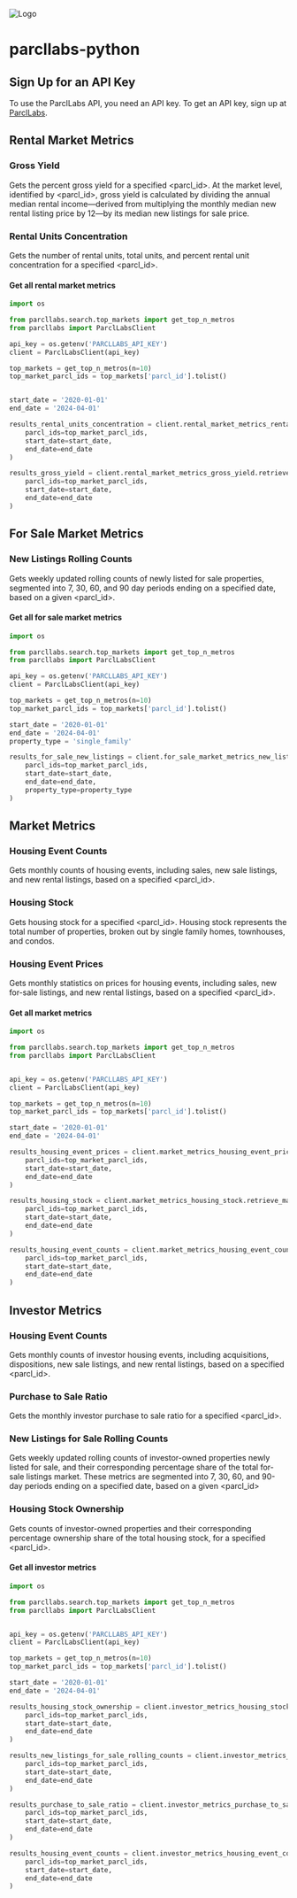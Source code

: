 ![Logo](img/labs.jpg)
# parcllabs-python

## Sign Up for an API Key
To use the ParclLabs API, you need an API key. To get an API key, sign up at [ParclLabs](https://dashboard.parcllabs.com/signup).

## Rental Market Metrics

### Gross Yield
Gets the percent gross yield for a specified <parcl_id>. At the market level, identified by <parcl_id>, gross yield is calculated by dividing the annual median rental income—derived from multiplying the monthly median new rental listing price by 12—by its median new listings for sale price.

### Rental Units Concentration
Gets the number of rental units, total units, and percent rental unit concentration for a specified <parcl_id>.

#### Get all rental market metrics
```python
import os

from parcllabs.search.top_markets import get_top_n_metros
from parcllabs import ParclLabsClient

api_key = os.getenv('PARCLLABS_API_KEY')
client = ParclLabsClient(api_key)

top_markets = get_top_n_metros(n=10)
top_market_parcl_ids = top_markets['parcl_id'].tolist()


start_date = '2020-01-01'
end_date = '2024-04-01'

results_rental_units_concentration = client.rental_market_metrics_rental_units_concentration.retrieve_many(
    parcl_ids=top_market_parcl_ids,
    start_date=start_date,
    end_date=end_date
)

results_gross_yield = client.rental_market_metrics_gross_yield.retrieve_many(
    parcl_ids=top_market_parcl_ids,
    start_date=start_date,
    end_date=end_date
)
```

## For Sale Market Metrics

### New Listings Rolling Counts
Gets weekly updated rolling counts of newly listed for sale properties, segmented into 7, 30, 60, and 90 day periods ending on a specified date, based on a given <parcl_id>.


#### Get all for sale market metrics
```python
import os

from parcllabs.search.top_markets import get_top_n_metros
from parcllabs import ParclLabsClient

api_key = os.getenv('PARCLLABS_API_KEY')
client = ParclLabsClient(api_key)

top_markets = get_top_n_metros(n=10)
top_market_parcl_ids = top_markets['parcl_id'].tolist()

start_date = '2020-01-01'
end_date = '2024-04-01'
property_type = 'single_family'

results_for_sale_new_listings = client.for_sale_market_metrics_new_listings_rolling_counts.retrieve_many(
    parcl_ids=top_market_parcl_ids,
    start_date=start_date,
    end_date=end_date,
    property_type=property_type
)
```

## Market Metrics

### Housing Event Counts
Gets monthly counts of housing events, including sales, new sale listings, and new rental listings, based on a specified <parcl_id>.

### Housing Stock
Gets housing stock for a specified <parcl_id>. Housing stock represents the total number of properties, broken out by single family homes, townhouses, and condos.

### Housing Event Prices
Gets monthly statistics on prices for housing events, including sales, new for-sale listings, and new rental listings, based on a specified <parcl_id>.


#### Get all market metrics
```python
import os

from parcllabs.search.top_markets import get_top_n_metros
from parcllabs import ParclLabsClient


api_key = os.getenv('PARCLLABS_API_KEY')
client = ParclLabsClient(api_key)

top_markets = get_top_n_metros(n=10)
top_market_parcl_ids = top_markets['parcl_id'].tolist()

start_date = '2020-01-01'
end_date = '2024-04-01'

results_housing_event_prices = client.market_metrics_housing_event_prices.retrieve_many(
    parcl_ids=top_market_parcl_ids,
    start_date=start_date,
    end_date=end_date
)

results_housing_stock = client.market_metrics_housing_stock.retrieve_many(
    parcl_ids=top_market_parcl_ids,
    start_date=start_date,
    end_date=end_date
)

results_housing_event_counts = client.market_metrics_housing_event_counts.retrieve_many(
    parcl_ids=top_market_parcl_ids,
    start_date=start_date,
    end_date=end_date
)
```

## Investor Metrics

### Housing Event Counts
Gets monthly counts of investor housing events, including acquisitions, dispositions, new sale listings, and new rental listings, based on a specified <parcl_id>.

### Purchase to Sale Ratio
Gets the monthly investor purchase to sale ratio for a specified <parcl_id>.

### New Listings for Sale Rolling Counts
Gets weekly updated rolling counts of investor-owned properties newly listed for sale, and their corresponding percentage share of the total for-sale listings market. These metrics are segmented into 7, 30, 60, and 90-day periods ending on a specified date, based on a given <parcl_id>

### Housing Stock Ownership
Gets counts of investor-owned properties and their corresponding percentage ownership share of the total housing stock, for a specified <parcl_id>.

#### Get all investor metrics
```python
import os

from parcllabs.search.top_markets import get_top_n_metros
from parcllabs import ParclLabsClient


api_key = os.getenv('PARCLLABS_API_KEY')
client = ParclLabsClient(api_key)

top_markets = get_top_n_metros(n=10)
top_market_parcl_ids = top_markets['parcl_id'].tolist()

start_date = '2020-01-01'
end_date = '2024-04-01'

results_housing_stock_ownership = client.investor_metrics_housing_stock_ownership.retrieve_many(
    parcl_ids=top_market_parcl_ids,
    start_date=start_date,
    end_date=end_date
)

results_new_listings_for_sale_rolling_counts = client.investor_metrics_new_listings_for_sale_rolling_counts.retrieve_many(
    parcl_ids=top_market_parcl_ids,
    start_date=start_date,
    end_date=end_date
)

results_purchase_to_sale_ratio = client.investor_metrics_purchase_to_sale_ratio.retrieve_many(
    parcl_ids=top_market_parcl_ids,
    start_date=start_date,
    end_date=end_date
)

results_housing_event_counts = client.investor_metrics_housing_event_counts.retrieve_many(
    parcl_ids=top_market_parcl_ids,
    start_date=start_date,
    end_date=end_date
)
```
